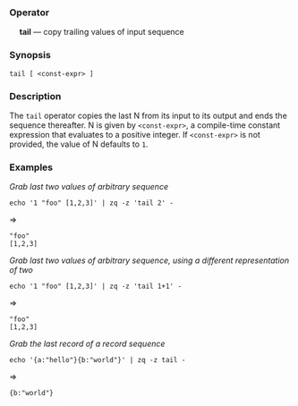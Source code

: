 ### Operator

&emsp; **tail** &mdash; copy trailing values of input sequence

### Synopsis

```
tail [ <const-expr> ]
```
### Description

The `tail` operator copies the last N from its input to its output and ends
the sequence thereafter. N is given by `<const-expr>`, a compile-time
constant expression that evaluates to a positive integer. If `<const-expr>`
is not provided, the value of N defaults to `1`.

### Examples

_Grab last two values of arbitrary sequence_
```mdtest-command
echo '1 "foo" [1,2,3]' | zq -z 'tail 2' -
```
=>
```mdtest-output
"foo"
[1,2,3]
```

_Grab last two values of arbitrary sequence, using a different representation of two_
```mdtest-command
echo '1 "foo" [1,2,3]' | zq -z 'tail 1+1' -
```
=>
```mdtest-output
"foo"
[1,2,3]
```

_Grab the last record of a record sequence_
```mdtest-command
echo '{a:"hello"}{b:"world"}' | zq -z tail -
```
=>
```mdtest-output
{b:"world"}
```
